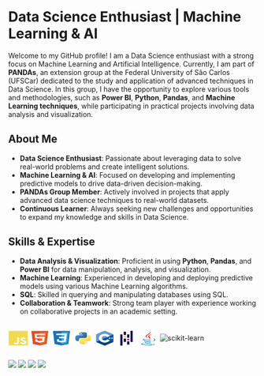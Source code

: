 # Data Science Enthusiast | Machine Learning & AI

Welcome to my GitHub profile! I am a Data Science enthusiast with a strong focus on Machine Learning and Artificial Intelligence. Currently, I am part of **PANDAs**, an extension group at the Federal University of São Carlos (UFSCar) dedicated to the study and application of advanced techniques in Data Science. In this group, I have the opportunity to explore various tools and methodologies, such as **Power BI**, **Python**, **Pandas**, and **Machine Learning techniques**, while participating in practical projects involving data analysis and visualization.

## About Me

- **Data Science Enthusiast**: Passionate about leveraging data to solve real-world problems and create intelligent solutions.
- **Machine Learning & AI**: Focused on developing and implementing predictive models to drive data-driven decision-making.
- **PANDAs Group Member**: Actively involved in projects that apply advanced data science techniques to real-world datasets.
- **Continuous Learner**: Always seeking new challenges and opportunities to expand my knowledge and skills in Data Science.

## Skills & Expertise

- **Data Analysis & Visualization**: Proficient in using **Python**, **Pandas**, and **Power BI** for data manipulation, analysis, and visualization.
- **Machine Learning**: Experienced in developing and deploying predictive models using various Machine Learning algorithms.
- **SQL**: Skilled in querying and manipulating databases using SQL.
- **Collaboration & Teamwork**: Strong team player with experience working on collaborative projects in an academic setting.


<div style="display: inline_block"><br>
  <img align="center" alt="Rafa-Js" height="30" width="40" src="https://raw.githubusercontent.com/devicons/devicon/master/icons/javascript/javascript-plain.svg">
  <img align="center" alt="Rafa-HTML" height="30" width="40" src="https://raw.githubusercontent.com/devicons/devicon/master/icons/html5/html5-original.svg">
  <img align="center" alt="Rafa-CSS" height="30" width="40" src="https://raw.githubusercontent.com/devicons/devicon/master/icons/css3/css3-original.svg">
  <img align="center" alt="Rafa-Python" height="30" width="40" src="https://raw.githubusercontent.com/devicons/devicon/master/icons/python/python-original.svg">
  <img align="center" alt="C++" height="30" width="40" src="https://raw.githubusercontent.com/devicons/devicon/master/icons/cplusplus/cplusplus-original.svg">
  <img align="center" alt="Pandas" height="30" width="40" src="https://raw.githubusercontent.com/devicons/devicon/master/icons/pandas/pandas-original.svg">
  <img align="center" alt="Java" height="30" width="40" src="https://raw.githubusercontent.com/devicons/devicon/master/icons/java/java-original.svg">
  <img align="center" alt="scikit-learn" height="30" width="40" src="https://raw.githubusercontent.com/scikit-learn/scikit-learn/main/doc/logos/scikit-learn-logo.png">

</div>

  ##
  
<div> 
  <a href="https://instagram.com/renato_df8" target="_blank"><img src="https://img.shields.io/badge/-Instagram-%23E4405F?style=for-the-badge&logo=instagram&logoColor=white" target="_blank"></a>
 <a href="https://discord.gg/jooj3904" target="_blank"><img src="https://img.shields.io/badge/Discord-7289DA?style=for-the-badge&logo=discord&logoColor=white" target="_blank"></a> 
  <a href = "mailto:renatodfcampos7@gmail.com"><img src="https://img.shields.io/badge/-Gmail-%23333?style=for-the-badge&logo=gmail&logoColor=white" target="_blank"></a>
  <a href="www.linkedin.com/in/renato-dias-ferreira-campos" target="_blank"><img src="https://img.shields.io/badge/-LinkedIn-%230077B5?style=for-the-badge&logo=linkedin&logoColor=white" target="_blank"></a> 
   
</div>
